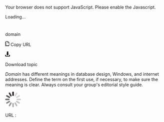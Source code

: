 Your browser does not support JavaScript. Please enable the Javascript.

Loading...

# 

domain

![Copy URL](media/domain/Copy.png)
Copy URL

![Download](media/domain/Download.png)

Download topic

*Domain*
has different meanings in database design, Windows, and
internet addresses. Define the term on the first use, if necessary, to
make sure the meaning is clear. Always consult your group's editorial style guide. 

![In progress](media/domain/activity-large.gif)

URL :
